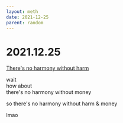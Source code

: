 ```yaml
---
layout: meth
date: 2021-12-25
parent: random
---
```

# 2021.12.25
[There's no harmony without harm](2020.11.05)

wait  
how about  
there's no harmony without money  

so there's no harmony without harm & money

lmao